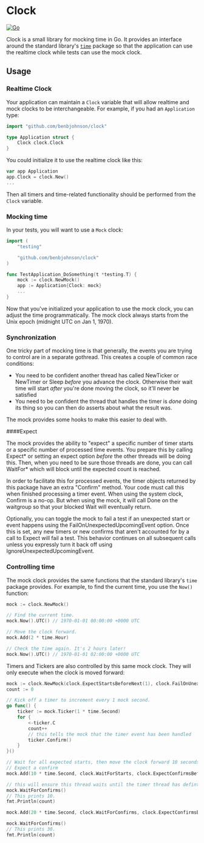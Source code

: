 Clock
=====

[![Go](https://github.com/kraney/clock/actions/workflows/go.yml/badge.svg)](https://github.com/kraney/clock/actions/workflows/go.yml)

Clock is a small library for mocking time in Go. It provides an interface
around the standard library's [`time`][time] package so that the application
can use the realtime clock while tests can use the mock clock.

[time]: http://golang.org/pkg/time/


## Usage

### Realtime Clock

Your application can maintain a `Clock` variable that will allow realtime and
mock clocks to be interchangeable. For example, if you had an `Application` type:

```go
import "github.com/benbjohnson/clock"

type Application struct {
	Clock clock.Clock
}
```

You could initialize it to use the realtime clock like this:

```go
var app Application
app.Clock = clock.New()
...
```

Then all timers and time-related functionality should be performed from the
`Clock` variable.


### Mocking time

In your tests, you will want to use a `Mock` clock:

```go
import (
	"testing"

	"github.com/benbjohnson/clock"
)

func TestApplication_DoSomething(t *testing.T) {
	mock := clock.NewMock()
	app := Application{Clock: mock}
	...
}
```

Now that you've initialized your application to use the mock clock, you can
adjust the time programmatically. The mock clock always starts from the Unix
epoch (midnight UTC on Jan 1, 1970).

### Synchronization

One tricky part of mocking time is that generally, the events you are trying to control are
in a separate gothread. This creates a couple of common race conditions:
 * You need to be confident another thread has called NewTicker or NewTimer or
   Sleep _before_ you advance the clock. Otherwise their wait time will start
   _after_ you're done moving the clock, so it'll never be satisfied
 * You need to be confident the thread that handles the timer is _done_ doing its thing
   so you can then do asserts about what the result was.

The mock provides some hooks to make this easier to deal with.

####Expect

The mock provides the ability to "expect" a specific number of timer starts or a specific number 
of processed time events. You prepare this by calling Expect* or setting an expect option _before_ 
the other threads will be doing this. Then, when you need to be sure those threads are done, you can
call WaitFor* which will block until the expected count is reached.

In order to facilitate this for processed events, the timer objects returned by this package have an
extra "Confirm" method. Your code must call this when finished processing a timer event. When using
the system clock, Confirm is a no-op. But when using the mock, it will call Done on the waitgroup so
that your blocked Wait will eventually return.

Optionally, you can toggle the mock to fail a test if an unexpected start or event happens using the
FailOnUnexpectedUpcomingEvent option. Once this is set, any new timers or new confirms that aren't accounted
for by a call to Expect will fail a test. This behavior continues on all subsequent calls unless you 
expressly turn it back off using IgnoreUnexpectedUpcomingEvent.

### Controlling time

The mock clock provides the same functions that the standard library's `time`
package provides. For example, to find the current time, you use the `Now()`
function:

```go
mock := clock.NewMock()

// Find the current time.
mock.Now().UTC() // 1970-01-01 00:00:00 +0000 UTC

// Move the clock forward.
mock.Add(2 * time.Hour)

// Check the time again. It's 2 hours later!
mock.Now().UTC() // 1970-01-01 02:00:00 +0000 UTC
```

Timers and Tickers are also controlled by this same mock clock. They will only
execute when the clock is moved forward:

```go
mock := clock.NewMock(clock.ExpectStartsBeforeNext(1), clock.FailOnUnexpectedUpcomingEvent(t))
count := 0

// Kick off a timer to increment every 1 mock second.
go func() {
    ticker := mock.Ticker(1 * time.Second)
    for {
        <-ticker.C
        count++
		// this tells the mock that the timer event has been handled
		ticker.Confirm()
    }
}()

// Wait for all expected starts, then move the clock forward 10 seconds.
// Expect a confirm
mock.Add(10 * time.Second, clock.WaitForStarts, clock.ExpectConfirmsBeforeNext(2))

// this will ensure this thread waits until the timer thread has defintely run and handled the timer event
mock.WaitForConfirms()
// This prints 10.
fmt.Println(count)

mock.Add(20 * time.Second, clock.WaitForConfirms, clock.ExpectConfirmsBeforeNext(2))

mock.WaitForConfirms()
// This prints 30.
fmt.Println(count)
```
